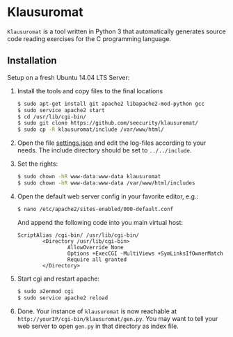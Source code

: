 # Klausuromat

`Klausuromat` is a tool written in Python 3 that automatically generates source code reading exercises for the C programming language.

## Installation

Setup on a fresh Ubuntu 14.04 LTS Server:

1. Install the tools and copy files to the final locations
   ```sh
   $ sudo apt-get install git apache2 libapache2-mod-python gcc
   $ sudo service apache2 start
   $ cd /usr/lib/cgi-bin/
   $ sudo git clone https://github.com/seecurity/klausuromat/
   $ sudo cp -R klausuromat/include /var/www/html/
   ```

2. Open the file [settings.json](/settings.json) and edit the log-files according to your needs. The include directory should be set to
   ``../../include``.

3. Set the rights:
   ```sh
   $ sudo chown -hR www-data:www-data klausuromat
   $ sudo chown -hR www-data:www-data /var/www/html/includes
   ```

4. Open the default web server config in your favorite editor, e.g.:
   ```sh
   $ nano /etc/apache2/sites-enabled/000-default.conf
   ```

   And append the following code into you main virtual host:
   ```
   ScriptAlias /cgi-bin/ /usr/lib/cgi-bin/
           <Directory /usr/lib/cgi-bin>
                   AllowOverride None
                   Options +ExecCGI -MultiViews +SymLinksIfOwnerMatch
                   Require all granted
           </Directory>
   ```

5. Start cgi and restart apache:
   ```sh
   $ sudo a2enmod cgi
   $ sudo service apache2 reload
   ```

6. Done. Your instance of `klausuromat` is now reachable at ``http://yourIP/cgi-bin/klausuromat/gen.py``.
   You may want to tell your web server to open ``gen.py`` in that directory as index file.
